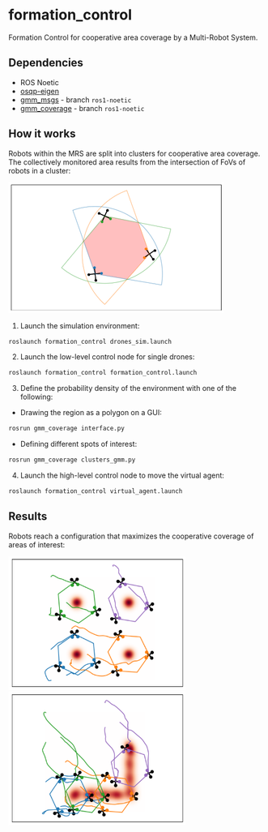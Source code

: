 
# formation_control

Formation Control for cooperative area coverage by a Multi-Robot System.

## Dependencies

- ROS Noetic
- [osqp-eigen](https://github.com/robotology/osqp-eigen)
- [gmm_msgs](https://github.com/MatCat960/gmm_msgs) - branch `ros1-noetic`
- [gmm_coverage](https://github.com/MatCat960/gmm_coverage) - branch `ros1-noetic`

## How it works

Robots within the MRS are split into clusters for cooperative area coverage. The collectively monitored area results from the intersection of FoVs of robots in a cluster:

<img src="pics/area_inters.png" width="425"/>

1. Launch the simulation environment:
```bash
roslaunch formation_control drones_sim.launch
```

2. Launch the low-level control node for single drones:
```bash
roslaunch formation_control formation_control.launch
```
3. Define the probability density of the environment with one of the following:

- Drawing the region as a polygon on a GUI:
```bash
rosrun gmm_coverage interface.py
```

- Defining different spots of interest:
```bash
rosrun gmm_coverage clusters_gmm.py
```

4. Launch the high-level control node to move the virtual agent:
```bash
roslaunch formation_control virtual_agent.launch
```



## Results

Robots reach a configuration that maximizes the cooperative coverage of areas of interest:

<img src="pics/res1.png" width="350"/> <img src="pics/res2.png" width="350"/> 